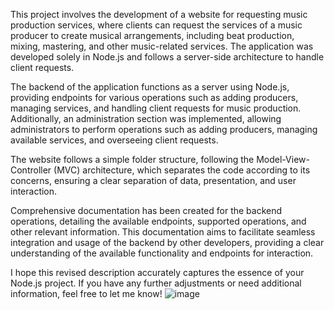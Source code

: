 This project involves the development of a website for requesting music production services, where clients can request the services of a music producer to create musical arrangements, including beat production, mixing, mastering, and other music-related services. The application was developed solely in Node.js and follows a server-side architecture to handle client requests.

The backend of the application functions as a server using Node.js, providing endpoints for various operations such as adding producers, managing services, and handling client requests for music production. Additionally, an administration section was implemented, allowing administrators to perform operations such as adding producers, managing available services, and overseeing client requests.

The website follows a simple folder structure, following the Model-View-Controller (MVC) architecture, which separates the code according to its concerns, ensuring a clear separation of data, presentation, and user interaction.

Comprehensive documentation has been created for the backend operations, detailing the available endpoints, supported operations, and other relevant information. This documentation aims to facilitate seamless integration and usage of the backend by other developers, providing a clear understanding of the available functionality and endpoints for interaction.

I hope this revised description accurately captures the essence of your Node.js project. If you have any further adjustments or need additional information, feel free to let me know!
![image](https://github.com/xavierNabais/audioally/assets/137562900/76578d1c-7ca7-433c-be3c-351de1579b14)
